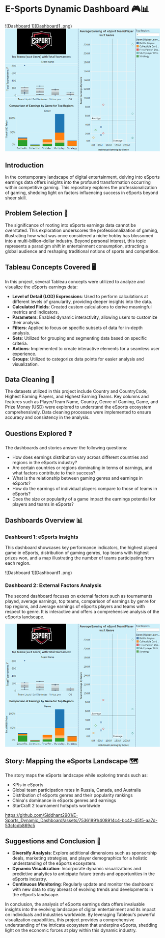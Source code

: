 # E-Sports Dynamic Dashboard 🎮📊

![Dashboard 1](Dashboard1 .png) ![Dashboard 2](Dashboard2.png)

## Introduction

In the contemporary landscape of digital entertainment, delving into eSports earnings data offers insights into the profound transformation occurring within competitive gaming. This repository explores the professionalization of gaming, shedding light on factors influencing success in eSports beyond sheer skill.

## Problem Selection 🎯

The significance of rooting into eSports earnings data cannot be overstated. This exploration underscores the professionalization of gaming, illustrating how what was once considered a niche hobby has blossomed into a multi-billion-dollar industry. Beyond personal interest, this topic represents a paradigm shift in entertainment consumption, attracting a global audience and reshaping traditional notions of sports and competition.

## Tableau Concepts Covered 🖥️

In this project, several Tableau concepts were utilized to analyze and visualize the eSports earnings data:

- **Level of Detail (LOD) Expressions**: Used to perform calculations at different levels of granularity, providing deeper insights into the data.
- **Calculated Fields**: Created custom calculations to derive meaningful metrics and indicators.
- **Parameters**: Enabled dynamic interactivity, allowing users to customize their analysis.
- **Filters**: Applied to focus on specific subsets of data for in-depth analysis.
- **Sets**: Utilized for grouping and segmenting data based on specific criteria.
- **Actions**: Implemented to create interactive elements for a seamless user experience.
- **Groups**: Utilized to categorize data points for easier analysis and visualization.

## Data Cleaning 🧹

The datasets utilized in this project include Country and CountryCode, Highest Earning Players, and Highest Earning Teams. Key columns and features such as Player/Team Name, Country, Genre of Gaming, Game, and Prize Money (USD) were explored to understand the eSports ecosystem comprehensively. Data cleaning processes were implemented to ensure accuracy and consistency in the analysis.

## Questions Explored ❓

The dashboards and stories answer the following questions:

- How does earnings distribution vary across different countries and regions in the eSports industry?
- Are certain countries or regions dominating in terms of earnings, and what factors contribute to their success?
- What is the relationship between gaming genres and earnings in eSports?
- How do the earnings of individual players compare to those of teams in eSports?
- Does the size or popularity of a game impact the earnings potential for players and teams in eSports?

## Dashboards Overview 📊

### Dashboard 1: eSports Insights

This dashboard showcases key performance indicators, the highest played game in eSports, distribution of gaming genres, top teams with highest prizes won, and a map illustrating the number of teams participating from each region.

![Dashboard 1](Dashboard1 .png)

### Dashboard 2: External Factors Analysis

The second dashboard focuses on external factors such as tournaments played, average earnings, top teams, comparison of earnings by genre for top regions, and average earnings of eSports players and teams with respect to genre. It is interactive and offers a comprehensive analysis of the eSports landscape.

![Dashboard 2](Dashboard2.png)

## Story: Mapping the eSports Landscape 🗺️

The story maps the eSports landscape while exploring trends such as:

- KPIs in eSports
- Global team participation rates in Russia, Canada, and Australia
- Distribution of eSports genres and their popularity rankings
- China's dominance in eSports genres and earnings
- StarCraft 2 tournament hotspots worldwide


https://github.com/Siddhant2901/E-Sports_Dynamic_Dashboard/assets/75361891/408914c4-bc42-45f5-aa7d-53cfcdb869c5



## Suggestions and Conclusion 🚀

- **Diversify Analysis**: Explore additional dimensions such as sponsorship deals, marketing strategies, and player demographics for a holistic understanding of the eSports ecosystem.
- **Dynamic Visualization**: Incorporate dynamic visualizations and predictive analytics to anticipate future trends and opportunities in the eSports industry.
- **Continuous Monitoring**: Regularly update and monitor the dashboard with new data to stay abreast of evolving trends and developments in the eSports landscape.

In conclusion, the analysis of eSports earnings data offers invaluable insights into the evolving landscape of digital entertainment and its impact on individuals and industries worldwide. By leveraging Tableau's powerful visualization capabilities, this project provides a comprehensive understanding of the intricate ecosystem that underpins eSports, shedding light on the economic forces at play within this dynamic industry.
